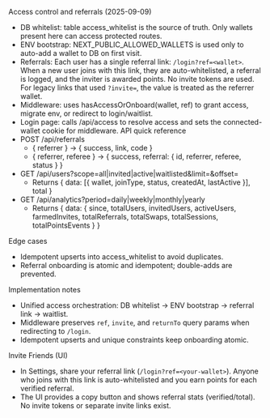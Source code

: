 Access control and referrals (2025-09-09)


- DB whitelist: table access_whitelist is the source of truth. Only wallets present here can access protected routes.
- ENV bootstrap: NEXT_PUBLIC_ALLOWED_WALLETS is used only to auto-add a wallet to DB on first visit.
- Referrals: Each user has a single referral link: `/login?ref=<wallet>`. When a new user joins with this link, they are auto-whitelisted, a referral is logged, and the inviter is awarded points. No invite tokens are used. For legacy links that used `?invite=`, the value is treated as the referrer wallet.
- Middleware: uses hasAccessOrOnboard(wallet, ref) to grant access, migrate env, or redirect to login/waitlist.
- Login page: calls /api/access to resolve access and sets the connected-wallet cookie for middleware.
API quick reference
- POST /api/referrals
	- { referrer } → { success, link, code }
	- { referrer, referee } → { success, referral: { id, referrer, referee, status } }
- GET /api/users?scope=all|invited|active|waitlisted&limit=&offset=
	- Returns { data: [{ wallet, joinType, status, createdAt, lastActive }], total }
- GET /api/analytics?period=daily|weekly|monthly|yearly
	- Returns { data: { since, totalUsers, invitedUsers, activeUsers, farmedInvites, totalReferrals, totalSwaps, totalSessions, totalPointsEvents } }


Edge cases
- Idempotent upserts into access_whitelist to avoid duplicates.
- Referral onboarding is atomic and idempotent; double-adds are prevented.


Implementation notes
- Unified access orchestration: DB whitelist → ENV bootstrap → referral link → waitlist.
- Middleware preserves `ref`, `invite`, and `returnTo` query params when redirecting to `/login`.
- Idempotent upserts and unique constraints keep onboarding atomic.


Invite Friends (UI)
- In Settings, share your referral link (`/login?ref=<your-wallet>`). Anyone who joins with this link is auto-whitelisted and you earn points for each verified referral.
- The UI provides a copy button and shows referral stats (verified/total). No invite tokens or separate invite links exist.
